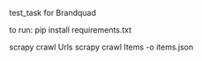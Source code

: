 test_task for Brandquad

to run:
pip install requirements.txt 

scrapy crawl Urls
scrapy crawl Items -o items.json
